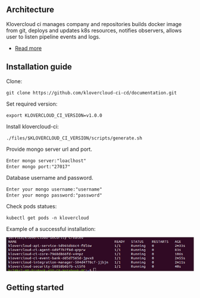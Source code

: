 ## Architecture
Klovercloud ci manages company and repositories builds docker image from git, deploys and updates k8s resources, notifies observers, allows user to listen pipeline events and logs.
-  [Read more](https://github.com/klovercloud-ci-cd/architecture/blob/master/README.md)
## Installation guide
Clone:
```couchbasequery
git clone https://github.com/klovercloud-ci-cd/documentation.git
```
Set required version:
```couchbasequery
export KLOVERCLOUD_CI_VERSION=v1.0.0
```
Install klovercloud-ci:
```couchbasequery
./files/$KLOVERCLOUD_CI_VERSION/scripts/generate.sh
```
Provide mongo server url and port.

```Example:
Enter mongo server:"loaclhost"
Enter mongo port:"27017"
```

Database username and password.

```Example:
Enter your mongo username:"username"
Enter your mongo password:"password"
```
Check pods statues:

```couchbasequery
kubectl get pods -n klovercloud
```
Example of a successful installation: 

![context](files/images/deployStatusExample.png)


## Getting started

